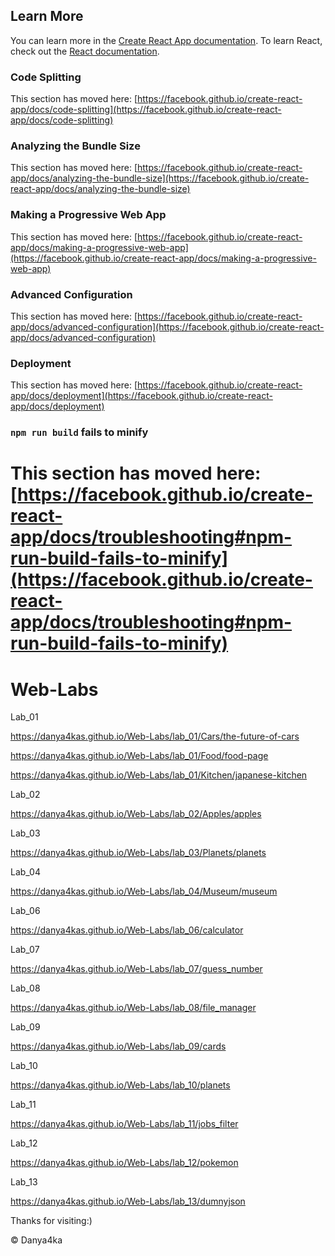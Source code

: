## Learn More
You can learn more in the [Create React App documentation](https://facebook.github.io/create-react-app/docs/getting-started).
To learn React, check out the [React documentation](https://reactjs.org/).
### Code Splitting
This section has moved here: [https://facebook.github.io/create-react-app/docs/code-splitting](https://facebook.github.io/create-react-app/docs/code-splitting)
### Analyzing the Bundle Size
This section has moved here: [https://facebook.github.io/create-react-app/docs/analyzing-the-bundle-size](https://facebook.github.io/create-react-app/docs/analyzing-the-bundle-size)
### Making a Progressive Web App
This section has moved here: [https://facebook.github.io/create-react-app/docs/making-a-progressive-web-app](https://facebook.github.io/create-react-app/docs/making-a-progressive-web-app)
### Advanced Configuration
This section has moved here: [https://facebook.github.io/create-react-app/docs/advanced-configuration](https://facebook.github.io/create-react-app/docs/advanced-configuration)
### Deployment
This section has moved here: [https://facebook.github.io/create-react-app/docs/deployment](https://facebook.github.io/create-react-app/docs/deployment)
### `npm run build` fails to minify
This section has moved here: [https://facebook.github.io/create-react-app/docs/troubleshooting#npm-run-build-fails-to-minify](https://facebook.github.io/create-react-app/docs/troubleshooting#npm-run-build-fails-to-minify)
=======
# Web-Labs
Lab_01

https://danya4kas.github.io/Web-Labs/lab_01/Cars/the-future-of-cars

https://danya4kas.github.io/Web-Labs/lab_01/Food/food-page

https://danya4kas.github.io/Web-Labs/lab_01/Kitchen/japanese-kitchen

Lab_02

https://danya4kas.github.io/Web-Labs/lab_02/Apples/apples

Lab_03

https://danya4kas.github.io/Web-Labs/lab_03/Planets/planets

Lab_04

https://danya4kas.github.io/Web-Labs/lab_04/Museum/museum

Lab_06

https://danya4kas.github.io/Web-Labs/lab_06/calculator

Lab_07

https://danya4kas.github.io/Web-Labs/lab_07/guess_number

Lab_08

https://danya4kas.github.io/Web-Labs/lab_08/file_manager

Lab_09

https://danya4kas.github.io/Web-Labs/lab_09/cards

Lab_10

https://danya4kas.github.io/Web-Labs/lab_10/planets

Lab_11

https://danya4kas.github.io/Web-Labs/lab_11/jobs_filter

Lab_12

https://danya4kas.github.io/Web-Labs/lab_12/pokemon

Lab_13

https://danya4kas.github.io/Web-Labs/lab_13/dumnyjson







Thanks for visiting:)

© Danya4ka 
